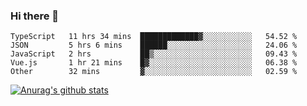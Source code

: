 ### Hi there 👋



<!--
**webB1an/webB1an** is a ✨ _special_ ✨ repository because its `README.md` (this file) appears on your GitHub profile.

Here are some ideas to get you started:

- 🔭 I’m currently working on ...
- 🌱 I’m currently learning ...
- 👯 I’m looking to collaborate on ...
- 🤔 I’m looking for help with ...
- 💬 Ask me about ...
- 📫 How to reach me: ...
- 😄 Pronouns: ...
- ⚡ Fun fact: ...
-->

<!--START_SECTION:waka-->

```text
TypeScript   11 hrs 34 mins  █████████████▓░░░░░░░░░░░   54.52 %
JSON         5 hrs 6 mins    ██████░░░░░░░░░░░░░░░░░░░   24.06 %
JavaScript   2 hrs           ██▒░░░░░░░░░░░░░░░░░░░░░░   09.43 %
Vue.js       1 hr 21 mins    █▓░░░░░░░░░░░░░░░░░░░░░░░   06.38 %
Other        32 mins         ▓░░░░░░░░░░░░░░░░░░░░░░░░   02.59 %
```

<!--END_SECTION:waka-->


[![Anurag's github stats](https://github-readme-stats.vercel.app/api?username=webB1an&show_icons=true&theme=radical)](https://github.com/anuraghazra/github-readme-stats)

